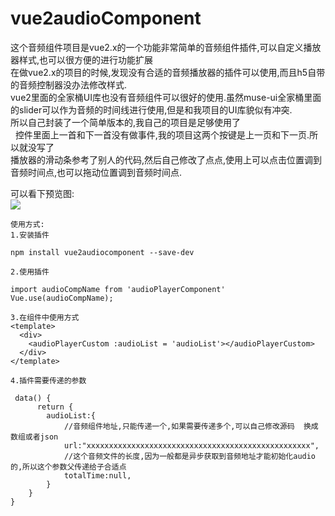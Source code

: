 # vue2audioComponent
这个音频组件项目是vue2.x的一个功能非常简单的音频组件插件,可以自定义播放器样式,也可以很方便的进行功能扩展<br>
在做vue2.x的项目的时候,发现没有合适的音频播放器的插件可以使用,而且h5自带的音频控制器没办法修改样式.<br>
vue2里面的全家桶UI库也没有音频组件可以很好的使用.虽然muse-ui全家桶里面的slider可以作为音频的时间线进行使用,但是和我项目的UI库貌似有冲突.<br>所以自己封装了一个简单版本的,我自己的项目是足够使用了<br>  
控件里面上一首和下一首没有做事件,我的项目这两个按键是上一页和下一页.所以就没写了<br>
播放器的滑动条参考了别人的代码,然后自己修改了点点,使用上可以点击位置调到音频时间点,也可以拖动位置调到音频时间点.


可以看下预览图:<br>
![](http://au-smart.cn/auscience/static/img/audioplayer.png)

```
使用方式:
1.安装插件

npm install vue2audiocomponent --save-dev

2.使用插件

import audioCompName from 'audioPlayerComponent'
Vue.use(audioCompName);

3.在组件中使用方式
<template>
  <div>
    <audioPlayerCustom :audioList = 'audioList'></audioPlayerCustom>
  </div>
</template>

4.插件需要传递的参数

 data() {
      return { 
        audioList:{
            //音频组件地址,只能传递一个,如果需要传递多个,可以自己修改源码  换成数组或者json
            url:"xxxxxxxxxxxxxxxxxxxxxxxxxxxxxxxxxxxxxxxxxxxxxxxxxx",
            //这个音频文件的长度,因为一般都是异步获取到音频地址才能初始化audio的,所以这个参数父传递给子合适点
            totalTime:null,
        }
    }
}
```

